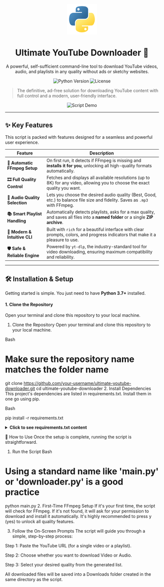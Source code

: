 <p align="center">
  <img src="https://raw.githubusercontent.com/github/explore/80688e429a7d407ba5ae63d465856753403f8513/topics/python/python.png" alt="Python" width="100">
</p>

<h1 align="center">
  Ultimate YouTube Downloader 🐍
</h1>

<p align="center">
  A powerful, self-sufficient command-line tool to download YouTube videos, audio, and playlists in any quality without ads or sketchy websites.
</p>

<p align="center">
  <img alt="Python Version" src="https://img.shields.io/badge/python-3.7+-blue.svg">
  <img alt="License" src="https://img.shields.io/badge/license-MIT-green.svg">
<!--   <img alt="PRs Welcome" src="https://img.shields.io/badge/PRs-welcome-brightgreen.svg"> -->
</p>

> The definitive, ad-free solution for downloading YouTube content with full control and a modern, user-friendly interface.

<p align="center">
  <img src="https://i.imgur.com/gYjB4nE.gif" alt="Script Demo" width="800">
</p>

---

## ✨ Key Features

This script is packed with features designed for a seamless and powerful user experience.

| Feature                      | Description                                                                                                                              |
| ---------------------------- | ---------------------------------------------------------------------------------------------------------------------------------------- |
| **🤖 Automatic FFmpeg Setup** | On first run, it detects if FFmpeg is missing and **installs it for you**, unlocking all high-quality formats automatically.               |
| **🎞️ Full Quality Control** | Fetches and displays all available resolutions (up to 8K) for any video, allowing you to choose the exact quality you want.          |
| **🎵 Audio Quality Selection** | Lets you choose the desired audio quality (Best, Good, etc.) to balance file size and fidelity. Saves as `.mp3` with FFmpeg.      |
| **📚 Smart Playlist Handling** | Automatically detects playlists, asks for a max quality, and saves all files into a **named folder** or a single **ZIP archive**.    |
| **💅 Modern & Intuitive CLI** | Built with `rich` for a beautiful interface with clear prompts, colors, and progress indicators that make it a pleasure to use.      |
| **🛡️ Safe & Reliable Engine** | Powered by `yt-dlp`, the industry-standard tool for video downloading, ensuring maximum compatibility and reliability.                 |

---

## 🛠️ Installation & Setup

Getting started is simple. You just need to have **Python 3.7+** installed.

#### **1. Clone the Repository**
Open your terminal and clone this repository to your local machine.

1. Clone the Repository
Open your terminal and clone this repository to your local machine.

Bash

# Make sure the repository name matches the folder name
git clone https://github.com/your-username/ultimate-youtube-downloader.git
cd ultimate-youtube-downloader
2. Install Dependencies
This project's dependencies are listed in requirements.txt. Install them in one go using pip.

Bash

pip install -r requirements.txt
<details>
<summary><b>Click to see requirements.txt content</b></summary>

Plaintext

# requirements.txt
yt-dlp
rich
requests
py7zr
</details>

🚀 How to Use
Once the setup is complete, running the script is straightforward.

1. Run the Script
Bash

# Using a standard name like 'main.py' or 'downloader.py' is a good practice
python main.py
2. First-Time FFmpeg Setup
If it's your first time, the script will check for FFmpeg. If it's not found, it will ask for your permission to download and install it automatically. It's highly recommended to press y (yes) to unlock all quality features.

3. Follow the On-Screen Prompts
The script will guide you through a simple, step-by-step process:

Step 1: Paste the YouTube URL (for a single video or a playlist).

Step 2: Choose whether you want to download Video or Audio.

Step 3: Select your desired quality from the generated list.

All downloaded files will be saved into a Downloads folder created in the same directory as the script.






